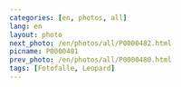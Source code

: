 ```yaml
---
categories: [en, photos, all]
lang: en
layout: photo
next_photo: /en/photos/all/P0000482.html
picname: P0000481
prev_photo: /en/photos/all/P0000480.html
tags: [Fotofalle, Leopard]
---
```

